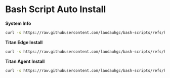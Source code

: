 # Bash Script Auto Install

**System Info**

```bash
curl -s https://raw.githubusercontent.com/laodauhgc/bash-scripts/refs/heads/main/cfg.sh | bash
```

**Titan Edge Install**

```bash
curl -s https://raw.githubusercontent.com/laodauhgc/bash-scripts/refs/heads/main/titan-network/edge.sh | bash -s -- your_hash_value number_of_nodes
```

**Titan Agent Install**

```bash
curl -s https://raw.githubusercontent.com/laodauhgc/bash-scripts/refs/heads/main/titan-network/agent.sh | bash -s -- --key=your_key_here --ver=vi
```